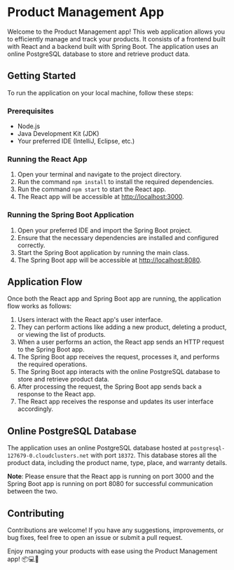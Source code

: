 # Product Management App

Welcome to the Product Management app! This web application allows you to efficiently manage and track your products. It consists of a frontend built with React and a backend built with Spring Boot. The application uses an online PostgreSQL database to store and retrieve product data.

## Getting Started

To run the application on your local machine, follow these steps:

### Prerequisites

- Node.js
- Java Development Kit (JDK)
- Your preferred IDE (IntelliJ, Eclipse, etc.)

### Running the React App

1. Open your terminal and navigate to the project directory.
2. Run the command `npm install` to install the required dependencies.
3. Run the command `npm start` to start the React app.
4. The React app will be accessible at [http://localhost:3000](http://localhost:3000).

### Running the Spring Boot Application

1. Open your preferred IDE and import the Spring Boot project.
2. Ensure that the necessary dependencies are installed and configured correctly.
3. Start the Spring Boot application by running the main class.
4. The Spring Boot app will be accessible at [http://localhost:8080](http://localhost:8080).

## Application Flow

Once both the React app and Spring Boot app are running, the application flow works as follows:

1. Users interact with the React app's user interface.
2. They can perform actions like adding a new product, deleting a product, or viewing the list of products.
3. When a user performs an action, the React app sends an HTTP request to the Spring Boot app.
4. The Spring Boot app receives the request, processes it, and performs the required operations.
5. The Spring Boot app interacts with the online PostgreSQL database to store and retrieve product data.
6. After processing the request, the Spring Boot app sends back a response to the React app.
7. The React app receives the response and updates its user interface accordingly.

## Online PostgreSQL Database

The application uses an online PostgreSQL database hosted at `postgresql-127679-0.cloudclusters.net` with port `18372`. This database stores all the product data, including the product name, type, place, and warranty details.

**Note**: Please ensure that the React app is running on port 3000 and the Spring Boot app is running on port 8080 for successful communication between the two.

## Contributing

Contributions are welcome! If you have any suggestions, improvements, or bug fixes, feel free to open an issue or submit a pull request.

Enjoy managing your products with ease using the Product Management app! 📦💻🌟
